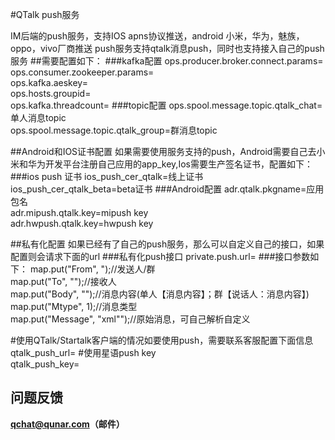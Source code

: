 #QTalk push服务

IM后端的push服务，支持IOS apns协议推送，android 小米，华为，魅族，oppo，vivo厂商推送
push服务支持qtalk消息push，同时也支持接入自己的push服务
##需要配置如下：
###kafka配置
ops.producer.broker.connect.params=
<br>ops.consumer.zookeeper.params=
<br>ops.kafka.aeskey=
<br>ops.hosts.groupid=
<br>ops.kafka.threadcount=
###topic配置
ops.spool.message.topic.qtalk_chat=单人消息topic
<br>ops.spool.message.topic.qtalk_group=群消息topic

##Android和IOS证书配置
如果需要使用服务支持的push，Android需要自己去小米和华为开发平台注册自己应用的app_key,Ios需要生产签名证书，配置如下：
###ios push 证书
ios_push_cer_qtalk=线上证书
<br>ios_push_cer_qtalk_beta=beta证书
###Android配置
adr.qtalk.pkgname=应用包名
<br>adr.mipush.qtalk.key=mipush key
<br>adr.hwpush.qtalk.key=hwpush key

##私有化配置
如果已经有了自己的push服务，那么可以自定义自己的接口，如果配置则会请求下面的url
###私有化push接口
private.push.url=
###接口参数如下：
map.put("From", ");//发送人/群
<br>map.put("To", "");//接收人
<br>map.put("Body", "");//消息内容(单人【消息内容】；群【说话人：消息内容】)
<br>map.put("Mtype", 1);//消息类型
<br>map.put("Message", "xml"");//原始消息，可自己解析自定义

#使用QTalk/Startalk客户端的情况如要使用push，需要联系客服配置下面信息
<br>qtalk_push_url=
#使用星语push key
<br>qtalk_push_key=

## 问题反馈
**qchat@qunar.com（邮件）**
